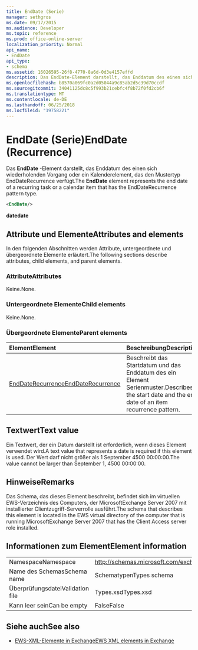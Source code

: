 ```yaml
---
title: EndDate (Serie)
manager: sethgros
ms.date: 09/17/2015
ms.audience: Developer
ms.topic: reference
ms.prod: office-online-server
localization_priority: Normal
api_name:
- EndDate
api_type:
- schema
ms.assetid: 16026595-26f8-4770-8a6d-0d3e4157effd
description: Das EndDate-Element darstellt, das Enddatum des einen sich wiederholenden Vorgang oder ein Kalenderelement, das den Mustertyp EndDateRecurrence verfügt.
ms.openlocfilehash: b8570a069fc0a2d05044a9c85ab2d5c39d70ccdf
ms.sourcegitcommit: 34041125dc8c5f993b21cebfc4f8b72f0fd2cb6f
ms.translationtype: MT
ms.contentlocale: de-DE
ms.lasthandoff: 06/25/2018
ms.locfileid: "19758221"
---
```

# <a name="enddate-recurrence"></a><span data-ttu-id="7bc9b-103">EndDate (Serie)</span><span class="sxs-lookup"><span data-stu-id="7bc9b-103">EndDate (Recurrence)</span></span>

<span data-ttu-id="7bc9b-104">Das **EndDate** -Element darstellt, das Enddatum des einen sich wiederholenden Vorgang oder ein Kalenderelement, das den Mustertyp EndDateRecurrence verfügt.</span><span class="sxs-lookup"><span data-stu-id="7bc9b-104">The **EndDate** element represents the end date of a recurring task or a calendar item that has the EndDateRecurrence pattern type.</span></span> 
  
```xml
<EndDate/>
```

 <span data-ttu-id="7bc9b-105">**date**</span><span class="sxs-lookup"><span data-stu-id="7bc9b-105">**date**</span></span>
## <a name="attributes-and-elements"></a><span data-ttu-id="7bc9b-106">Attribute und Elemente</span><span class="sxs-lookup"><span data-stu-id="7bc9b-106">Attributes and elements</span></span>

<span data-ttu-id="7bc9b-107">In den folgenden Abschnitten werden Attribute, untergeordnete und übergeordnete Elemente erläutert.</span><span class="sxs-lookup"><span data-stu-id="7bc9b-107">The following sections describe attributes, child elements, and parent elements.</span></span>
  
### <a name="attributes"></a><span data-ttu-id="7bc9b-108">Attribute</span><span class="sxs-lookup"><span data-stu-id="7bc9b-108">Attributes</span></span>

<span data-ttu-id="7bc9b-109">Keine.</span><span class="sxs-lookup"><span data-stu-id="7bc9b-109">None.</span></span>
  
### <a name="child-elements"></a><span data-ttu-id="7bc9b-110">Untergeordnete Elemente</span><span class="sxs-lookup"><span data-stu-id="7bc9b-110">Child elements</span></span>

<span data-ttu-id="7bc9b-111">Keine.</span><span class="sxs-lookup"><span data-stu-id="7bc9b-111">None.</span></span>
  
### <a name="parent-elements"></a><span data-ttu-id="7bc9b-112">Übergeordnete Elemente</span><span class="sxs-lookup"><span data-stu-id="7bc9b-112">Parent elements</span></span>

|<span data-ttu-id="7bc9b-113">**Element**</span><span class="sxs-lookup"><span data-stu-id="7bc9b-113">**Element**</span></span>|<span data-ttu-id="7bc9b-114">**Beschreibung**</span><span class="sxs-lookup"><span data-stu-id="7bc9b-114">**Description**</span></span>|
|:-----|:-----|
|[<span data-ttu-id="7bc9b-115">EndDateRecurrence</span><span class="sxs-lookup"><span data-stu-id="7bc9b-115">EndDateRecurrence</span></span>](enddaterecurrence.md) <br/> |<span data-ttu-id="7bc9b-116">Beschreibt das Startdatum und das Enddatum des ein Element Serienmuster.</span><span class="sxs-lookup"><span data-stu-id="7bc9b-116">Describes the start date and the end date of an item recurrence pattern.</span></span>  <br/> |
   
## <a name="text-value"></a><span data-ttu-id="7bc9b-117">Textwert</span><span class="sxs-lookup"><span data-stu-id="7bc9b-117">Text value</span></span>

<span data-ttu-id="7bc9b-118">Ein Textwert, der ein Datum darstellt ist erforderlich, wenn dieses Element verwendet wird.</span><span class="sxs-lookup"><span data-stu-id="7bc9b-118">A text value that represents a date is required if this element is used.</span></span> <span data-ttu-id="7bc9b-119">Der Wert darf nicht größer als 1 September 4500 00:00:00.</span><span class="sxs-lookup"><span data-stu-id="7bc9b-119">The value cannot be larger than September 1, 4500 00:00:00.</span></span>
  
## <a name="remarks"></a><span data-ttu-id="7bc9b-120">Hinweise</span><span class="sxs-lookup"><span data-stu-id="7bc9b-120">Remarks</span></span>

<span data-ttu-id="7bc9b-121">Das Schema, das dieses Element beschreibt, befindet sich im virtuellen EWS-Verzeichnis des Computers, der MicrosoftExchange Server 2007 mit installierter Clientzugriff-Serverrolle ausführt.</span><span class="sxs-lookup"><span data-stu-id="7bc9b-121">The schema that describes this element is located in the EWS virtual directory of the computer that is running MicrosoftExchange Server 2007 that has the Client Access server role installed.</span></span>
  
## <a name="element-information"></a><span data-ttu-id="7bc9b-122">Informationen zum Element</span><span class="sxs-lookup"><span data-stu-id="7bc9b-122">Element information</span></span>

|||
|:-----|:-----|
|<span data-ttu-id="7bc9b-123">Namespace</span><span class="sxs-lookup"><span data-stu-id="7bc9b-123">Namespace</span></span>  <br/> |http://schemas.microsoft.com/exchange/services/2006/types  <br/> |
|<span data-ttu-id="7bc9b-124">Name des Schemas</span><span class="sxs-lookup"><span data-stu-id="7bc9b-124">Schema name</span></span>  <br/> |<span data-ttu-id="7bc9b-125">Schematypen</span><span class="sxs-lookup"><span data-stu-id="7bc9b-125">Types schema</span></span>  <br/> |
|<span data-ttu-id="7bc9b-126">Überprüfungsdatei</span><span class="sxs-lookup"><span data-stu-id="7bc9b-126">Validation file</span></span>  <br/> |<span data-ttu-id="7bc9b-127">Types.xsd</span><span class="sxs-lookup"><span data-stu-id="7bc9b-127">Types.xsd</span></span>  <br/> |
|<span data-ttu-id="7bc9b-128">Kann leer sein</span><span class="sxs-lookup"><span data-stu-id="7bc9b-128">Can be empty</span></span>  <br/> |<span data-ttu-id="7bc9b-129">False</span><span class="sxs-lookup"><span data-stu-id="7bc9b-129">False</span></span>  <br/> |
   
## <a name="see-also"></a><span data-ttu-id="7bc9b-130">Siehe auch</span><span class="sxs-lookup"><span data-stu-id="7bc9b-130">See also</span></span>



- [<span data-ttu-id="7bc9b-131">EWS-XML-Elemente in Exchange</span><span class="sxs-lookup"><span data-stu-id="7bc9b-131">EWS XML elements in Exchange</span></span>](ews-xml-elements-in-exchange.md)

